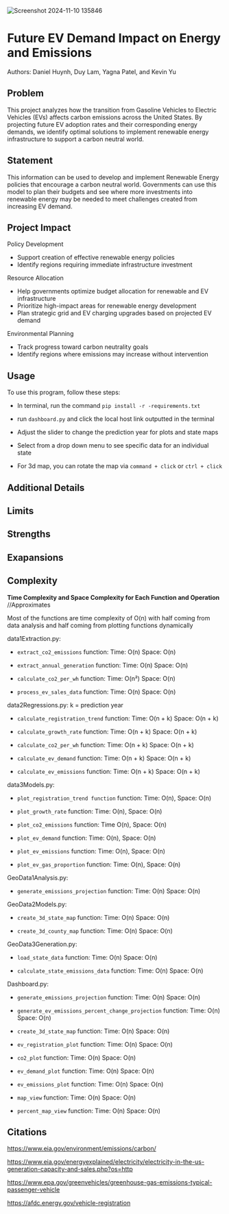 

![Screenshot 2024-11-10 135846](https://github.com/user-attachments/assets/66baea72-f700-442b-b0fa-742600d95c47)

# Future EV Demand Impact on Energy and Emissions
Authors: Daniel Huynh, Duy Lam, Yagna Patel, and Kevin Yu

## Problem
This project analyzes how the transition from Gasoline Vehicles to Electric Vehicles (EVs) affects carbon emissions across the United States. By projecting future EV adoption rates and their corresponding energy demands, we identify optimal solutions to implement renewable energy infrastructure to support a carbon neutral world.

## Statement
This information can be used to develop and implement Renewable Energy policies that encourage a carbon neutral world. Governments can use this model to plan their budgets and see where more investments into renewable energy may be needed to meet challenges created from increasing EV demand.

## Project Impact

Policy Development
- Support creation of effective renewable energy policies
- Identify regions requiring immediate infrastructure investment

Resource Allocation
- Help governments optimize budget allocation for renewable and EV infrastructure
- Prioritize high-impact areas for renewable energy development
- Plan strategic grid and EV charging upgrades based on projected EV demand

Environmental Planning
- Track progress toward carbon neutrality goals
- Identify regions where emissions may increase without intervention

## Usage
To use this program, follow these steps:

- In terminal, run the command `pip install -r -requirements.txt`
  
- run `dashboard.py` and click the local host link outputted in the terminal
  
- Adjust the slider to change the prediction year for plots and state maps
  
- Select from a drop down menu to see specific data for an individual state
  
- For 3d map, you can rotate the map via `command + click` or `ctrl + click`

## Additional Details

## Limits

## Strengths

## Exapansions

## Complexity
**Time Complexity and Space Complexity for Each Function and Operation** //Approximates

Most of the functions are time complexity of O(n) with half coming from data analysis and half coming from plotting functions dynamically

data1Extraction.py:

- `extract_co2_emissions` function: Time: O(n) Space: O(n)

- `extract_annual_generation` function: Time: O(n) Space: O(n)

- `calculate_co2_per_wh` function: Time: O(n²) Space: O(n)

- `process_ev_sales_data` function: Time: O(n) Space: O(n)

data2Regressions.py:
k = prediction year
- `calculate_registration_trend` function: Time: O(n + k) Space: O(n + k)

- `calculate_growth_rate` function: Time: O(n + k) Space: O(n + k)

- `calculate_co2_per_wh` function: Time: O(n + k) Space: O(n + k)

- `calculate_ev_demand` function: Time: O(n + k) Space: O(n + k)

- `calculate_ev_emissions` function: Time: O(n + k) Space: O(n + k)

data3Models.py:

- `plot_registration_trend function` function: Time: O(n), Space: O(n)
  
- `plot_growth_rate` function: Time: O(n), Space: O(n)
  
- `plot_co2_emissions` function: Time O(n), Space: O(n)
  
- `plot_ev_demand` function: Time: O(n), Space: O(n)
  
- `plot_ev_emissions` function: Time: O(n), Space: O(n)
  
- `plot_ev_gas_proportion` function: Time: O(n), Space: O(n)

GeoData1Analysis.py:

- `generate_emissions_projection` function: Time: O(n) Space: O(n)

GeoData2Models.py:

- `create_3d_state_map` function: Time: O(n) Space: O(n)

- `create_3d_county_map` function: Time: O(n) Space: O(n)

GeoData3Generation.py:

- `load_state_data` function: Time: O(n) Space: O(n)

- `calculate_state_emissions_data` function: Time: O(n) Space: O(n)

Dashboard.py:

- `generate_emissions_projection` function: Time: O(n) Space: O(n)

- `generate_ev_emissions_percent_change_projection` function: Time: O(n) Space: O(n)

- `create_3d_state_map` function: Time: O(n) Space: O(n)

- `ev_registration_plot` function: Time: O(n) Space: O(n)

- `co2_plot` function: Time: O(n) Space: O(n)

- `ev_demand_plot` function: Time: O(n) Space: O(n)

- `ev_emissions_plot` function: Time: O(n) Space: O(n)

- `map_view` function: Time: O(n) Space: O(n)

- `percent_map_view` function: Time: O(n) Space: O(n)




## Citations

https://www.eia.gov/environment/emissions/carbon/

https://www.eia.gov/energyexplained/electricity/electricity-in-the-us-generation-capacity-and-sales.php?os=http

https://www.epa.gov/greenvehicles/greenhouse-gas-emissions-typical-passenger-vehicle

https://afdc.energy.gov/vehicle-registration

